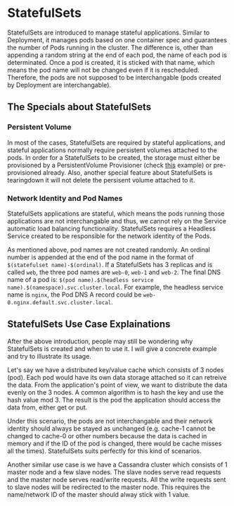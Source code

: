 # StatefulSets

StatefulSets are introduced to manage stateful applications. Similar to Deployment, it manages pods based on one container spec and guarantees the number of Pods running in the cluster. The difference is, other than appending a random string at the end of each pod, the name of each pod is determinated. Once a pod is created, it is sticked with that name, which means the pod name will not be changed even if it is rescheduled. Therefore, the pods are not supposed to be interchangable (pods created by Deployment are interchangable).

## The Specials about StatefulSets

### Persistent Volume

In most of the cases, StatefulSets are required by stateful applications,  and stateful applications normally require persistent volumes attached to the pods. In order for a StatefulSets to be created, the storage must either be provisioned by a PersistentVolume Provisioner (check [this](../ceph/ceph.md) example) or pre-provisioned already. Also, another special feature about StatefulSets is tearingdown it will not delete the persisent volume attached to it. 

### Network Identity and Pod Names

StatefulSets applications are stateful, which means the pods running those applications are not interchangable and thus, we cannot rely on the Service automatic load balancing functionality. StatefulSets requires a Headless Service created to be responsible for the network identity of the Pods. 

As mentioned above, pod names are not created randomly. An ordinal number is appended at the end of the pod name in the format of `$(statefulset name)-$(ordinal)`. If a StatefulSets has 3 replicas and is called `web`, the three pod names are `web-0`, `web-1` and `web-2`. The final DNS name of a pod is: `$(pod name).$(headless service name).$(namespace).svc.cluster.local`. For example, the headless service name is `nginx`, the Pod DNS A record could be `web-0.nginx.default.svc.cluster.local`. 

## StatefulSets Use Case Explainations

After the above introduction, people may still be wondering why StatefulSets is created and when to use it. I will give a concrete example and try to illustrate its usage.

Let's say we have a distributed key/value cache which consists of 3 nodes (pod). Each pod would have its own data storage attached so it can retreive the data. From the application's point of view, we want to distribute the data evenly on the 3 nodes. A common algorithm is to hash the key and use the hash value mod 3. The result is the pod the application should access the data from, either get or put. 

Under this scenario, the pods are not interchangable and their network identity should always be stayed as unchanged (e.g. cache-1 cannot be changed to cache-0 or other numbers because the data is cached in memory and if the ID of the pod is changed, there would be cache misses all the times). StatefulSets suits perfectly for this kind of scenarios.

Another similar use case is we have a Cassandra cluster which consists of 1 master node and a few slave nodes. The slave nodes serve read requests and the master node serves read/write requests. All the write requests sent to slave nodes will be redirected to the master node. This requires the name/network ID of the master should alway stick with 1 value.